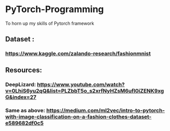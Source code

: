 # PyTorch-Programming
To horn up my skills of Pytorch framework

## Dataset :
### https://www.kaggle.com/zalando-research/fashionmnist

## Resources:
### DeepLizard: https://www.youtube.com/watch?v=0LhiS6yu2qQ&list=PLZbbT5o_s2xrfNyHZsM6ufI0iZENK9xgG&index=27
### Same as above: https://medium.com/ml2vec/intro-to-pytorch-with-image-classification-on-a-fashion-clothes-dataset-e589682df0c5

